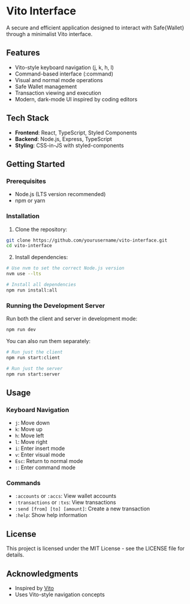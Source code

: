# Vito Interface

A secure and efficient application designed to interact with Safe{Wallet} through a minimalist Vito interface.

## Features

- Vito-style keyboard navigation (j, k, h, l)
- Command-based interface (:command)
- Visual and normal mode operations
- Safe Wallet management
- Transaction viewing and execution
- Modern, dark-mode UI inspired by coding editors

## Tech Stack

- **Frontend**: React, TypeScript, Styled Components
- **Backend**: Node.js, Express, TypeScript
- **Styling**: CSS-in-JS with styled-components

## Getting Started

### Prerequisites

- Node.js (LTS version recommended)
- npm or yarn

### Installation

1. Clone the repository:
```bash
git clone https://github.com/yourusername/vito-interface.git
cd vito-interface
```

2. Install dependencies:
```bash
# Use nvm to set the correct Node.js version
nvm use --lts

# Install all dependencies
npm run install:all
```

### Running the Development Server

Run both the client and server in development mode:

```bash
npm run dev
```

You can also run them separately:

```bash
# Run just the client
npm run start:client

# Run just the server
npm run start:server
```

## Usage

### Keyboard Navigation

- `j`: Move down
- `k`: Move up
- `h`: Move left
- `l`: Move right
- `i`: Enter insert mode
- `v`: Enter visual mode
- `Esc`: Return to normal mode
- `:`: Enter command mode

### Commands

- `:accounts` or `:accs`: View wallet accounts
- `:transactions` or `:txs`: View transactions
- `:send [from] [to] [amount]`: Create a new transaction
- `:help`: Show help information

## License

This project is licensed under the MIT License - see the LICENSE file for details.

## Acknowledgments

- Inspired by [Vito](https://github.com/hadv/vito)
- Uses Vito-style navigation concepts 